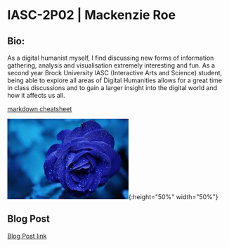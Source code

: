 # IASC-2P02 | Mackenzie Roe

## Bio: 

As a digital humanist myself, I find discussing new forms of information gathering, analysis and visualisation extremely interesting and fun. As a second year Brock University  IASC (Interactive Arts and Science) student, being able to explore all areas of Digital Humanities allows for a great time in class discussions and to gain a larger insight into the digital world and how it affects us all.

[markdown cheatsheet](https://guides.github.com/pdfs/markdown-cheatsheet-online.pdf)

![test image size](images/download.png){:height="50%" width="50%"} 

## Blog Post

[Blog Post link](blog)
